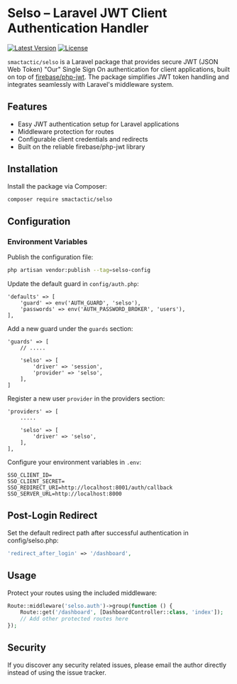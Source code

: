# Selso – Laravel JWT Client Authentication Handler

[![Latest Version](https://img.shields.io/packagist/v/smactactic/selso.svg?style=flat-square)](https://packagist.org/packages/smactactic/selso)
[![License](https://img.shields.io/packagist/l/smactactic/selso.svg?style=flat-square)](https://packagist.org/packages/smactactic/selso)

`smactactic/selso` is a Laravel package that provides secure JWT (JSON Web Token) "Our" Single Sign On authentication for client applications, built on top of [firebase/php-jwt](https://github.com/firebase/php-jwt). The package simplifies JWT token handling and integrates seamlessly with Laravel's middleware system.

## Features

- Easy JWT authentication setup for Laravel applications
- Middleware protection for routes
- Configurable client credentials and redirects
- Built on the reliable firebase/php-jwt library

## Installation

Install the package via Composer:

```bash
composer require smactactic/selso
```

## Configuration

### Environment Variables

Publish the configuration file:

```bash
php artisan vendor:publish --tag=selso-config
```

Update the default guard in `config/auth.php`:

```
'defaults' => [
    'guard' => env('AUTH_GUARD', 'selso'),
    'passwords' => env('AUTH_PASSWORD_BROKER', 'users'),
],
```

Add a new guard under the `guards` section:

```
'guards' => [
    // .....

    'selso' => [
        'driver' => 'session',
        'provider' => 'selso',
    ],
]
```

Register a new user `provider` in the providers section:

```
'providers' => [
    .....

    'selso' => [
        'driver' => 'selso',
    ],
],
```

Configure your environment variables in `.env`:

```
SSO_CLIENT_ID=
SSO_CLIENT_SECRET=
SSO_REDIRECT_URI=http://localhost:8001/auth/callback
SSO_SERVER_URL=http://localhost:8000
```

## Post-Login Redirect

Set the default redirect path after successful authentication in config/selso.php:

```php
'redirect_after_login' => '/dashboard',
```

## Usage

Protect your routes using the included middleware:

```php
Route::middleware('selso.auth')->group(function () {
    Route::get('/dashboard', [DashboardController::class, 'index']);
    // Add other protected routes here
});
```

## Security

If you discover any security related issues, please email the author directly instead of using the issue tracker.
